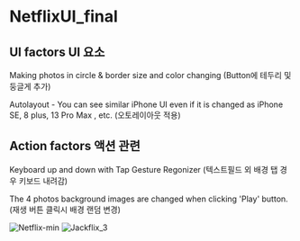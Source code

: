 # NetflixUI_final
## UI factors UI 요소

Making photos in circle & border size and color changing (Button에 테두리 및 둥글게 추가) 

Autolayout - You can see similar iPhone UI even if it is changed as iPhone SE, 8 plus, 13 Pro Max , etc. (오토레이아웃 적용)

## Action factors 액션 관련

Keyboard up and down with Tap Gesture Regonizer (텍스트필드 외 배경 탭 경우 키보드 내려감)

The 4 photos background images are changed when clicking 'Play' button. (재생 버튼 클릭시 배경 랜덤 변경)


![Netflix-min](https://user-images.githubusercontent.com/87454813/178092716-46635379-1dd5-4cc2-b0aa-6a758fcc06b4.gif)
![Jackflix_3](https://user-images.githubusercontent.com/87454813/178092725-71de1f72-1300-4711-b17c-9f5f2888874e.gif)
